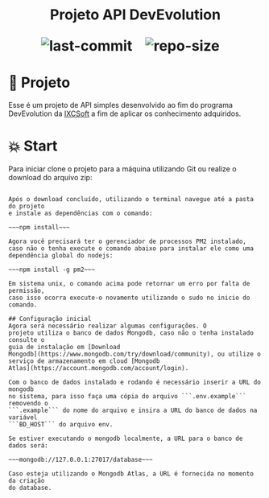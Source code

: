 <h1 align="center">
    <p> Projeto API DevEvolution </p>
    <img
	src="https://img.shields.io/github/last-commit/MichelCassol/DevEvolution" alt="last-commit">&nbsp;&nbsp;&nbsp;
    <img src="https://img.shields.io/github/repo-size/MichelCassol/DevEvolution" alt="repo-size">&nbsp;&nbsp;&nbsp;
</h1>

# :rocket: Projeto
Esse é um projeto de API simples desenvolvido ao fim do programa DevEvolution da
[IXCSoft](https://www.ixcsoft.com.br) a fim de aplicar os conhecimento
adquiridos.

# :boom: Start

Para iniciar clone o projeto para a máquina utilizando Git ou realize o
download do arquivo zip:

~~~git clone https://github.com/MichelCassol/DevEvolution.git~~~

Após o download concluído, utilizando o terminal navegue até a pasta do projeto
e instale as dependências com o comando: 

~~~npm install~~~

Agora você precisará ter o gerenciador de processos PM2 instalado,
caso não o tenha execute o comando abaixo para instalar ele como uma
dependência global do nodejs:

~~~npm install -g pm2~~~

Em sistema unix, o comando acima pode retornar um erro por falta de permissão,
caso isso ocorra execute-o novamente utilizando o sudo no inicio do comando.

## Configuração inicial
Agora será necessário realizar algumas configurações. O
projeto utiliza o banco de dados Mongodb, caso não o tenha instalado consulte o
guia de instalação em [Download
Mongodb](https://www.mongodb.com/try/download/community), ou utilize o
serviço de armazenamento em cloud [Mongodb
Atlas](https://account.mongodb.com/account/login).

Com o banco de dados instalado e rodando é necessário inserir a URL do mongodb
no sistema, para isso faça uma cópia do arquivo ```.env.example``` removendo o
```.example``` do nome do arquivo e insira a URL do banco de dados na variável
```BD_HOST``` do arquivo env. 

Se estiver executando o mongodb localmente, a URL para o banco de dados será:

~~~mongodb://127.0.0.1:27017/database~~~ 

Caso esteja utilizando o Mongodb Atlas, a URL é fornecida no momento da criação
do database.
